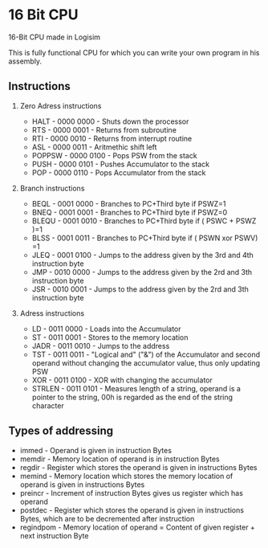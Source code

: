 # 16 Bit CPU

16-Bit CPU made in Logisim

This is fully functional CPU for which you can write your own program in his assembly.

## Instructions

  1. Zero Adress instructions

      - HALT  - 0000 0000 - Shuts down the processor
      - RTS - 0000 0001  - Returns from subroutine
      - RTI	  - 0000 0010  - Returns from interrupt routine
      - ASL  - 0000 0011  - Aritmethic shift left
      - POPPSW  - 0000 0100  - Pops PSW from the stack
      - PUSH  - 0000 0101  - Pushes Accumulator to the stack
      - POP  - 0000 0110  - Pops  Accumulator from the stack
  2. Branch instructions

      - BEQL  - 0001 0000  - Branches to PC+Third byte if PSWZ=1
      - BNEQ  - 0001 0001  - Branches to PC+Third byte if PSWZ=0
      - BLEQU  - 0001 0010  - Branches to PC+Third byte if ( PSWC + PSWZ )=1
      - BLSS  - 0001 0011  - Branches to PC+Third byte if ( PSWN xor PSWV) =1
      - JLEQ  - 0001 0100  - Jumps to the address given by the 3rd and 4th instruction byte
      - JMP  - 0010 0000  - Jumps to the address given by the 2rd and 3th instruction byte
      - JSR  - 0010 0001  - Jumps to the address given by the 2rd and 3th instruction byte
  3.  Adress instructions

      - LD  - 0011 0000  - Loads into the Accumulator
      - ST  - 0011 0001  - Stores to the memory location
      - JADR  - 0011 0010  - Jumps to the address
      - TST  - 0011 0011  - "Logical and" ("&")  of the Accumulator and second operand without changing the accumulator value, thus only updating PSW
      - XOR  - 0011 0100  - XOR with changing the accumulator
      - STRLEN  - 0011 0101  - Measures length of a string, operand is a pointer to the string, 00h  is regarded as the end of the string character

## Types of addressing

  - immed  - Operand is given in instruction Bytes
  - memdir  - Memory location of operand is in instruction Bytes
  - regdir  - Register which stores the operand is given in instructions Bytes
  - memind  - Memory location which stores the memory location of operand is given in instructions Bytes
  - preincr  - Increment of instruction Bytes gives us register which has operand
  - postdec  - Register which stores the operand is given in instructions Bytes, which are to be decremented after instruction
  - regindpom  - Memory location of operand = Content of given register + next instruction Byte
  
